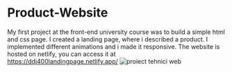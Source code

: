 # Product-Website
 My first project at the front-end university course was to build a simple html and css page. I created a landing page, where i described a product. I implemented different animations and i made it responsive. The website is hosted on netlify, you can access it at https://ddj400landingpage.netlify.app/
![proiect tehnici web](https://user-images.githubusercontent.com/93039914/162742253-f89ab703-049e-4ac0-a4ea-4e87bb25042b.png)
